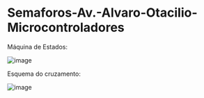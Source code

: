 # Semaforos-Av.-Alvaro-Otacilio-Microcontroladores

Máquina de Estados:

![image](https://user-images.githubusercontent.com/43154142/175196805-876e2611-2193-4a19-9d31-53bbaca19d48.png)

Esquema do cruzamento:

![image](https://user-images.githubusercontent.com/43154142/175196864-69f8f2ca-bebc-43e7-b1eb-8058a9de05ab.png)
